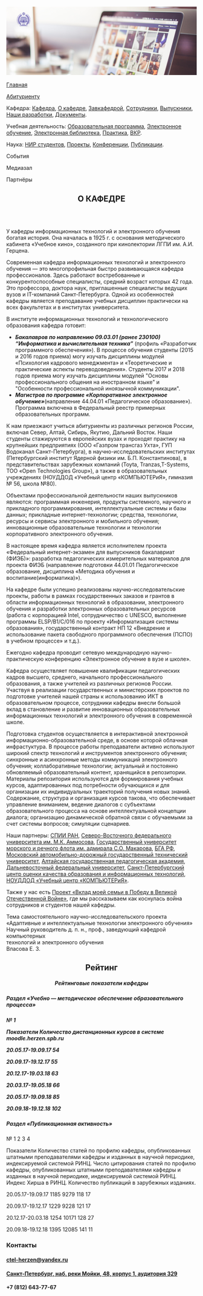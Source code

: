 <!-- Автор верстки: Третьяк Глеб -->

![alt text](https://raw.githubusercontent.com/VasiliyWebDesign/HerzenPractice1/master/%D0%A1%D0%BA%D1%80%D0%B8%D0%BD%D1%88%D0%BE%D1%82%2006-02-2020%20182841.png)


<a href="https://ict.herzen.spb.ru/">Главная<a>

<a href="https://ict.herzen.spb.ru/enrollee">Абитуриенту<a>

Кафедра:
<a href="https://ict.herzen.spb.ru/department">Кафедра<a>,
<a href="https://ict.herzen.spb.ru/department/about-us">О кафедре<a>,
<a href="https://ict.herzen.spb.ru/department/employees/person/vlasova-e-z">Завкафедрой<a>,
<a href="https://ict.herzen.spb.ru/department/employees">Сотрудники<a>,
<a href="https://ict.herzen.spb.ru/department/graduates">Выпускники<a>,
<a href="https://ict.herzen.spb.ru/department/development">Наши разработки<a>,
<a href="https://ict.herzen.spb.ru/department/documents">Документы<a>.

Учебная деятельность:
<a href="https://ict.herzen.spb.ru/activity/educational-program">Образовательная программа<a>,
<a href="https://ict.herzen.spb.ru/activity/e-learning">Электронное обучение<a>,
<a href="https://ict.herzen.spb.ru/activity/digital-library">Электронная библиотека<a>,
<a href="https://ict.herzen.spb.ru/activity/practice">Практика<a>,
<a href="https://ict.herzen.spb.ru/activity/vkr">ВКР<a>.

Наука:
<a href="https://ict.herzen.spb.ru/science/research-work">НИР студентов<a>,
<a href="https://ict.herzen.spb.ru/science/projects">Проекты<a>,
<a href="https://ict.herzen.spb.ru/science/conferences">Конференции<a>,
<a href="https://ict.herzen.spb.ru/science/publications"> Публикации<a>.

<a href="https://ict.herzen.spb.ru/events"> <a>События

<a href="https://ict.herzen.spb.ru/media-room"> <a>Медиазал

<a href="https://ict.herzen.spb.ru/partners"> <a>Партнёры

		
     			
            
<h2 align="center">О КАФЕДРЕ</h2>
<br>
<br>
<div align="left">
<p>
	У кафедры информационных технологий и электронного обучения богатая история. Она началась в 1925 г. с основания методического кабинета «Учебное кино», созданного при
	кинолектории  ЛГПИ им. А.И. Герцена.
</p>
<p>
	Современная кафедра информационных технологий и электронного обучения — это многопрофильная быстро развивающаяся кафедра профессионалов. Здесь работают востребованные и 
	конкурентоспособные специалисты, средний возраст которых 42 года. Это профессора, доктора наук, приглашенные специалисты ведущих вузов и IT-компаний Санкт-Петербурга. 
	Одной из особенностей кафедры является преподавание учебных дисциплин практически на всех факультетах и в институтах университета.
</p>
<p>
	В институте информационных технологий и технологического образования кафедра готовит:
<p>
<ul>
	<li>
		<b><i>Бакалавров по направлению 09.03.01 (ранее 230100) “Информатика и вычислительная техника”</b></i> (профиль «Разработчик программного обеспечения»). 
		В процессе обучения студенты (2015 и 2016 годов приема) могу изучать дисциплины модулей «Психология кадрового менеджмента» и «Теоретические и практические
		аспекты переводоведения». Студенты 2017 и 2018 годов приема могу изучать дисциплины модулей "Основы професcионального общения на иностранном языке" и 
		"Особенности профеcсиональной иноязычной коммуникации".
	</li>
	<li>
		<b><i>Магистров по программе «Корпоративное электронное обучение»</b></i>(направление 44.04.01 «Педагогическое образование»). 
		Программа включена в Федеральный реестр примерных образовательных программ.
	</li>
</ul>
<p>
	К нам приезжают учиться абитуриенты из различных регионов России, включая Север, Алтай, Сибирь, Якутию, Дальний Восток. Наши студенты стажируются в 
	европейских вузах и проходят практику на крупнейших предприятиях (ООО «Газпром трансгаз Ухта», ГУП Водоканал Санкт-Петербурга), в научно-исследовательских
	институтах (Петербургский институт Ядерной физики им. Б.П. Константинова), в представительствах зарубежных компаний (Toyta, Tranzas,T-Systems, ТОО 
	«Open Technologies Group»), а также в образовательных учреждениях (НОУДДОД «Учебный центр «КОМПЬЮТЕРиЯ», гимназия № 56, школа №80). 
</p>
<p>
	Объектами профессиональной деятельности наших выпускников являются: программная инженерия, продукты системного, научного и прикладного программирования, 
	интеллектуальные системы и базы данных; прикладные интернет-технологии; средства, технологии, ресурсы и сервисы электронного и мобильного обучения; инновационные
	образовательные технологии и технологии корпоративного электронного обучения. 
</p>
<p>
	В настоящее время кафедра является исполнителем проекта «Федеральный интернет-экзамен для выпускников бакалавриат (ФИЭБ)»: разработка педагогических измерительных
	материалов для проекта ФИЭБ (направление подготовки 44.01.01 Педагогическое образование, дисциплина «Методика обучения и воспитание(информатика)»).  
</p>
<p>
    На кафедре были успешно реализованы научно-исследовательские проекты, работы в рамках государственных заказов и грантов в области информационных технологий в 
    образовании, электронного обучения и разработки электронных образовательных ресурсов (работа с корпорацией Intel, сотрудничество с UNESCO, выполнение программы 
    ELSP/B1/C/016 по проекту «Информатизация системы образования», государственный контракт НП 12 «Внедрение и использование пакета свободного программного обеспечения 
    (ПСПО) в учебном процессе» и т.д.). 
</p>
<p>
	Ежегодно кафедра проводит сетевую международную научно-практическую конференцию «Электронное обучение в вузе и школе». 
</p>
<p>
	Кафедра осуществляет повышение квалификации педагогических кадров высшего, среднего, начального профессионального образования, а также учителей из различных 
	регионов России. Участвуя в реализации государственных и министерских проектов по подготовке учителей нашей страны к использованию ИКТ в образовательном процессе, 
	сотрудники кафедры внесли большой вклад в становление и развитие инновационных образовательных информационных технологий и электронного обучения в современной школе. 
</p>
<p>
	Подготовка студентов осуществляется в интерактивной электронной информационно-образовательной среде, в основе которой облачная инфрастуктура. В процессе работы 
	преподаватели активно используют широкий спектр технологий и инструментов электронного обучения; синхронные и асинхронные методы коммуникаций электронного обучения; 
	коллаборативные технологии; актуальный и постоянно обновляемый образовательный контент, хранящийся в репозитории. Материалы репозитория используются для формирования 
	учебных курсов, адаптированных под потребности обучающихся и для организации их индивидуальных траекторий получения новых знаний. Содержание, структура и организация 
	курсов такова, что обеспечивает управление вниманием, ведение диалогов с субъектами образовательного процесса на основе интеллектуальной концепции диалога; организацию 
	динамической обратной связи с обучаемыми за счет системы вопросов; симуляции сценариев.
</p>
<p>
	Наши партнеры: <a href="http://www.spiiras.nw.ru/">СПИИ РАН<a>, <a href="https://www.s-vfu.ru/">Северо-Восточного федерального университета им. М.К. Аммосова<a>, <a href="https://gumrf.ru/">Государственный университет морского и речного флота им. 
	адмирала С.О. Макарова<a>, <a href="http://www.bgarf.ru/">БГА РФ<a>, <a href="http://www.madi.ru/">Московский автомобильно-дорожный государственный технический университет<a>, <a href="https://www.altspu.ru/">Алтайская государственная педагогическая академия<a>, <a href="https://www.dvfu.ru/">Дальневосточный 
	федеральный университет<a>, <a href="https://rcokoit.ru/">Санкт-Петербургский центр оценки качества образования и информационных технологий<a>, <a href="https://e-computeria.ru/">НОУДДОД «Учебный центр «КОМПЬЮТЕРиЯ»<a>.
</p>
<p>
	Также у нас есть <a href="https://ict.herzen.spb.ru/department/about-us/ww2">Проект «Вклад моей семьи в Победу в Великой Отечественной Войне»<a>, где мы рассказываем как коснулась война сотрудников и студентов нашей кафедры.
	</p>

<p>
	Тема самостоятельного научно-исследовательского проекта <br>
	«Адаптивные и интеллектуальные технологии электронного обучения»<br>
	Научный руководитель д. п. н., проф., заведующий кафедрой компьютерных<br>
	технологий и электронного обучения<br>
	Власова Е. З.<br>
</p>
</div>
<div>
<h2 align="center">Рейтинг</h2>
<h5 align="center">Рейтинговые показатели кафедры</h5>
<h5>Раздел «Учебно — методическое обеспечение образовательного
процесса»<h5>
<p>	№	1</p>
<p>Показатели Количество дистанционных курсов в системе moodle.herzen.spb.ru</p>
<p>20.05.17-19.09.17	54</p>
 <p>20.09.17-19.12.17	55</p>
<p>20.12.17-19.03.18	63</p>
 <p>20.03.17-19.05.18	66</p>
 <p>20.05.17-19.09.18	85</p>
<p> 20.09.18-19.12.18	102</p>
<p> </p>
<h5>Раздел «Публикационная активность»</h5>
<p>	№	1		2	3	4</p>
<p>Показатели Количество статей по профилю кафедры, опубликованных штатными преподавателями кафедры и изданных в научной периодике, индексируемой системой РИНЦ. Число цитирования статей по профилю кафедры, опубликованных штатными преподавателями кафедры и изданных в научной периодике, индексируемой системой РИНЦ. Индекс Хирша в РИНЦ. Количество публикаций в зарубежных изданиях.</p>
<p>20.05.17-19.09.17	1185 9279 118 17</p>
 <p>20.09.17-19.12.17	1229 9228 121 17</p>
 <p>20.12.17-20.03.18 1254 10171 128 27</p>
 <p>20.09.18-19.12.18 1395 12085 141 11</p>
	<h3> Контакты </h3>
	<h4><a href="mailto:ctel-herzen@yandex.ru">ctel-herzen@yandex.ru</a></h4>
	<h4><a href="https://www.google.ru/maps/place/1+%D0%BA%D0%BE%D1%80%D0%BF%D1%83%D1%81/@59.9340622,30.316832,17z/data=!4m13!1m7!3m6!1s0x4696319a699e968d:0xce67e04e5a3b88fb!2z0L3QsNCxLiDRgNC10LrQuCDQnNC-0LnQutC4LCA0OCDQutC-0YDQv9GD0YEgMSwg0KHQsNC90LrRgi3Qn9C10YLQtdGA0LHRg9GA0LMsIDE5MTE4Ng!3b1!8m2!3d59.932328!4d30.3188027!3m4!1s0x0:0xde67d372394025c!8m2!3d59.9327881!4d30.3181256 ">Санкт-Петербург, наб. реки Мойки, 48, корпус 1, аудитория 329
</a> </h4>
	<h4> +7 (812) 643-77-67 </h4>
